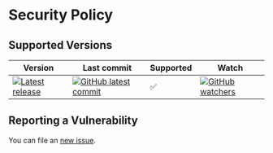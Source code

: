 # Security Policy

## Supported Versions
| Version | Last commit   | Supported         | Watch  |
| ------- | ------------- |------------------ | ------ |
| [![Latest release](https://badgen.net/github/release/meokullu/ReadyToUse)](https://github.com/meokullu/ReadyToUse/releases) | [![GitHub latest commit](https://badgen.net/github/last-commit/meokullu/ReadyToUse)](https://GitHub.com/meokullu/ReadyToUse/commit/) | :white_check_mark: | [![GitHub watchers](https://img.shields.io/github/watchers/meokullu/ReadyToUse.svg?style=social&label=Watch&maxAge=2592000)](https://GitHub.com/meokullu/ReadyToUse/watchers/)

## Reporting a Vulnerability

You can file an [new issue](https://github.com/meokullu/CalculateETA/issues).
